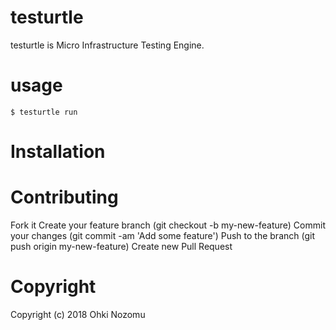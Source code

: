 # testurtle

testurtle is Micro Infrastructure Testing Engine.

# usage

```
$ testurtle run
```

# Installation


# Contributing
Fork it
Create your feature branch (git checkout -b my-new-feature)
Commit your changes (git commit -am 'Add some feature')
Push to the branch (git push origin my-new-feature)
Create new Pull Request

# Copyright
Copyright (c) 2018 Ohki Nozomu
